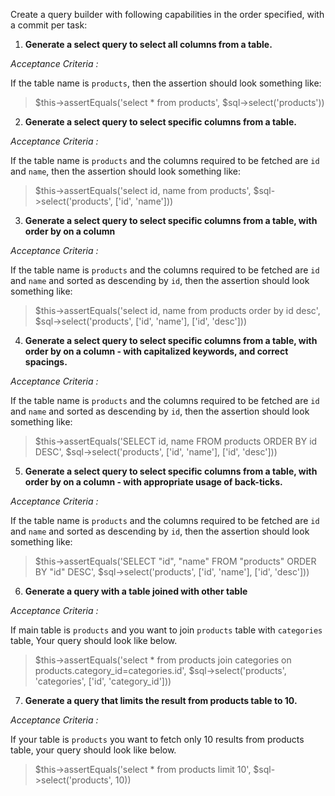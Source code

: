 Create a query builder with following capabilities in the order specified, with a commit per task:

1. **Generate a select query to select all columns from a table.**

*Acceptance Criteria :*

If the table name is `products`, then the assertion should look something like:

>$this->assertEquals('select * from products', $sql->select('products'))

2. **Generate a select query to select specific columns from a table.**

*Acceptance Criteria :*

If the table name is `products` and the columns required to be fetched are `id` and `name`, then the assertion should look something like:

>$this->assertEquals('select id, name from products', $sql->select('products', ['id', 'name']))

3. **Generate a select query to select specific columns from a table, with order by on a column**

*Acceptance Criteria :*

If the table name is `products` and the columns required to be fetched are `id` and `name` and sorted as descending by `id`, then the assertion should look something like:

>$this->assertEquals('select id, name from products order by id desc', $sql->select('products', ['id', 'name'], ['id', 'desc']))

4. **Generate a select query to select specific columns from a table, with order by on a column - with capitalized keywords, and correct spacings.**

*Acceptance Criteria :*

If the table name is `products` and the columns required to be fetched are `id` and `name` and sorted as descending by `id`, then the assertion should look something like:

>$this->assertEquals('SELECT id, name FROM products ORDER BY id DESC', $sql->select('products', ['id', 'name'], ['id', 'desc']))

5. **Generate a select query to select specific columns from a table, with order by on a column - with appropriate usage of back-ticks.**

*Acceptance Criteria :*

If the table name is `products` and the columns required to be fetched are `id` and `name` and sorted as descending by `id`, then the assertion should look something like:

>$this->assertEquals('SELECT "id", "name" FROM "products" ORDER BY "id" DESC', $sql->select('products', ['id', 'name'], ['id', 'desc']))

6. **Generate a query with a table joined with other table**

 *Acceptance Criteria :*

If main table is `products` and you want to join `products` table with `categories` table, Your query should look like below.

> $this->assertEquals('select * from products join categories on products.category_id=categories.id', $sql->select('products', 'categories', ['id', 'category_id']))

7. **Generate a query that limits the result from products table to 10.**

*Acceptance Criteria :*

If your table is `products` you want to fetch only 10 results from products table, your query should look like below.

>$this->assertEquals('select * from products limit 10', $sql->select('products', 10))
